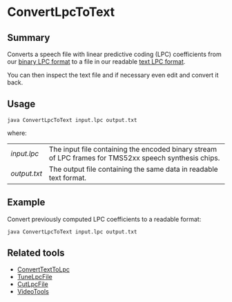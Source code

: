 # ConvertLpcToText

## Summary

Converts a speech file with linear predictive coding (LPC) coefficients from
our [binary LPC format](LpcFileFormat.md) to a file in our readable [text LPC
format](LpcFileFormat.md).

You can then inspect the text file and if necessary even edit and convert it
back.

## Usage

    java ConvertLpcToText input.lpc output.txt

where:

|              |                                                                                                          |
|--------------|----------------------------------------------------------------------------------------------------------|
| _input.lpc_  | The input file containing the encoded binary stream of LPC frames for TMS52xx speech synthesis chips. |
| _output.txt_ | The output file containing the same data in readable text format.                                        |

## Example

Convert previously computed LPC coefficients to a readable format:

    java ConvertLpcToText input.lpc output.txt

## Related tools

* [ConvertTextToLpc](ConvertTextToLpc.md)
* [TuneLpcFile](TuneLpcFile.md)
* [CutLpcFile](CutLpcFile.md)
* [VideoTools](../README.md)
